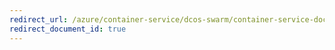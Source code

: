 ```yaml
---
redirect_url: /azure/container-service/dcos-swarm/container-service-docker-swarm-mode-setup-ci-cd-acs-engine
redirect_document_id: true
---
```

